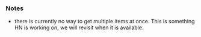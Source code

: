 
### Notes
- there is currently no way to get multiple items at once. This is something HN is working on, we will revisit when it is available.

